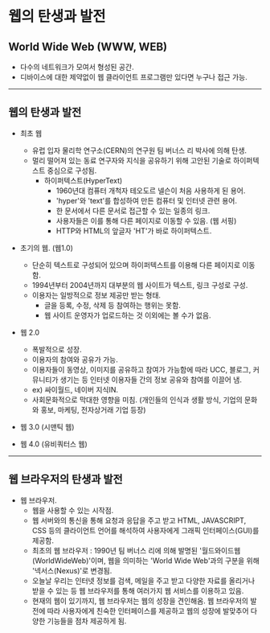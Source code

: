 # 웹의 탄생과 발전


## World Wide Web (WWW, WEB)
- 다수의 네트워크가 모여서 형성된 공간.
- 디바이스에 대한 제약없이 웹 클라이언트 프로그램만 있다면 누구나 접근 가능.

---

## 웹의 탄생과 발전
- 최초 웹
    - 유럽 입자 물리학 연구소(CERN)의 연구원 팀 버너스 리 박사에 의해 탄생.
    - 멀리 떨어져 있는 동료 연구자와 지식을 공유하기 위해 고안된 기술로 하이퍼텍스트 중심으로 구성됨.
        - 하이퍼텍스트(HyperText)
            - 1960년대 컴퓨터 개척자 테오도르 넬슨이 처음 사용하게 된 용어.
            - 'hyper'와 'text'를 합성하여 만든 컴퓨터 및 인터넷 관련 용어.
            - 한 문서에서 다른 문서로 접근할 수 있는 일종의 링크.
            - 사용자들은 이를 통해 다른 페이지로 이동할 수 있음. (웹 서핑)
            - HTTP와 HTML의 앞글자 'HT'가 바로 하이퍼텍스트.

    
- 초기의 웹. (웹1.0)
    - 단순히 텍스트로 구성되어 있으며 하이퍼텍스트를 이용해 다른 페이지로 이동함.
    - 1994년부터 2004년까지 대부분의 웹 사이트가 텍스트, 링크 구성로 구성.
    - 이용자는 일방적으로 정보 제공만 받는 형태.
        - 글을 등록, 수정, 삭제 등 참여하는 행위는 못함.
        - 웹 사이트 운영자가 업로드하는 것 이외에는 볼 수가 없음.


- 웹 2.0
    - 폭발적으로 성장.
    - 이용자의 참여와 공유가 가능.
    - 이용자들이 동영상, 이미지를 공유하고 참여가 가능함에 따라 UCC, 블로그, 커뮤니티가 생기는 등 인터넷 이용자들 간의 정보 공유와 참여를 이끌어 냄.
    - ex) 싸이월드, 네이버 지식IN.
    - 사회문화적으로 막대한 영향을 미침. (개인들의 인식과 생활 방식, 기업의 문화와 홍보, 마케팅, 전자상거래 기업 등장)


- 웹 3.0 (시맨틱 웹)


- 웹 4.0 (유비쿼터스 웹)

---

## 웹 브라우저의 탄생과 발전
- 웹 브라우저.
    - 웹을 사용할 수 있는 시작점.
    - 웹 서버와의 통신을 통해 요청과 응답을 주고 받고 HTML, JAVASCRIPT, CSS 등의 클라이언트 언어를 해석하여 사용자에게 그래픽 인터페이스(GUI)를 제공함.
    - 최초의 웹 브라우저 : 1990년 팀 버너스 리에 의해 발명된 '월드와이드웹(WorldWideWeb)'이며, 웹을 의미하는 'World Wide Web'과의 구분을 위해 '넥서스(Nexus)'로 변경됨.
    - 오늘날 우리는 인터넷 정보를 검색, 메일을 주고 받고 다양한 자료를 올리거나 받을 수 있는 등 웹 브라우저를 통해 여러가지 웹 서비스를 이용하고 있음.
    - 현재의 웹이 있기까지, 웹 브라우저는 웹의 성장을 견인해옴. 웹 브라우저의 발전에 따라 사용자에게 친숙한 인터페이스를 제공하고 웹의 성장에 발맞추어 다양한 기능들을 점차 제공하게 됨.